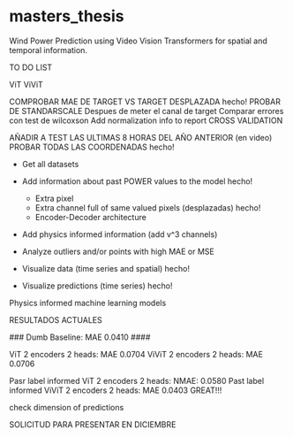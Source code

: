 # masters_thesis
Wind Power Prediction using Video Vision Transformers for spatial and temporal information. 

TO DO LIST 

ViT
ViViT

COMPROBAR MAE DE TARGET VS TARGET DESPLAZADA hecho! 
PROBAR DE STANDARSCALE Despues de meter el canal de target 
Comparar errores con test de wilcoxson
Add normalization info to report 
CROSS VALIDATION 

AÑADIR A TEST LAS ULTIMAS 8 HORAS DEL AÑO ANTERIOR (en video)
PROBAR TODAS LAS COORDENADAS  hecho! 

- Get all datasets 
- Add information about past POWER values to the model hecho! 
    - Extra pixel 
    - Extra channel full of same valued pixels (desplazadas) hecho! 
    - Encoder-Decoder architecture
- Add physics informed information (add v^3 channels)

- Analyze outliers and/or points with high MAE or MSE 
- Visualize data (time series and spatial) hecho! 
- Visualize predictions (time series) hecho! 

Physics informed machine learning models

RESULTADOS ACTUALES 

### Dumb Baseline: MAE 0.0410 #### 

ViT 2 encoders 2 heads: MAE 0.0704
ViViT 2 encoders 2 heads: MAE 0.0706

Pasr label informed ViT 2 encoders 2 heads: NMAE: 0.0580
Past label informed ViViT 2 encoders 2 heads: MAE 0.0403  GREAT!!!

check dimension of predictions

SOLICITUD PARA PRESENTAR EN DICIEMBRE 